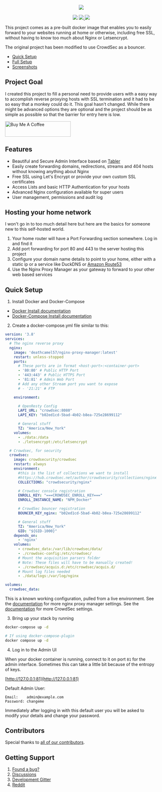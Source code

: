 <p align="center">
	<img src="https://nginxproxymanager.com/github.png">
	<br><br>
	<img src="https://img.shields.io/badge/version-2.10.4-green.svg?style=for-the-badge">
	<a href="https://hub.docker.com/repository/docker/jc21/nginx-proxy-manager">
		<img src="https://img.shields.io/docker/stars/jc21/nginx-proxy-manager.svg?style=for-the-badge">
	</a>
	<a href="https://hub.docker.com/repository/docker/jc21/nginx-proxy-manager">
		<img src="https://img.shields.io/docker/pulls/jc21/nginx-proxy-manager.svg?style=for-the-badge">
	</a>
</p>

This project comes as a pre-built docker image that enables you to easily forward to your websites
running at home or otherwise, including free SSL, without having to know too much about Nginx or Letsencrypt.

The original project has been modified to use CrowdSec as a bouncer.

- [Quick Setup](#quick-setup)
- [Full Setup](https://nginxproxymanager.com/setup/)
- [Screenshots](https://nginxproxymanager.com/screenshots/)

## Project Goal

I created this project to fill a personal need to provide users with a easy way to accomplish reverse
proxying hosts with SSL termination and it had to be so easy that a monkey could do it. This goal hasn't changed.
While there might be advanced options they are optional and the project should be as simple as possible
so that the barrier for entry here is low.

<a href="https://www.buymeacoffee.com/jc21" target="_blank"><img src="http://public.jc21.com/github/by-me-a-coffee.png" alt="Buy Me A Coffee" style="height: 51px !important;width: 217px !important;" ></a>


## Features

- Beautiful and Secure Admin Interface based on [Tabler](https://tabler.github.io/)
- Easily create forwarding domains, redirections, streams and 404 hosts without knowing anything about Nginx
- Free SSL using Let's Encrypt or provide your own custom SSL certificates
- Access Lists and basic HTTP Authentication for your hosts
- Advanced Nginx configuration available for super users
- User management, permissions and audit log


## Hosting your home network

I won't go in to too much detail here but here are the basics for someone new to this self-hosted world.

1. Your home router will have a Port Forwarding section somewhere. Log in and find it
2. Add port forwarding for port 80 and 443 to the server hosting this project
3. Configure your domain name details to point to your home, either with a static ip or a service like DuckDNS or [Amazon Route53](https://github.com/jc21/route53-ddns)
4. Use the Nginx Proxy Manager as your gateway to forward to your other web based services

## Quick Setup

1. Install Docker and Docker-Compose

- [Docker Install documentation](https://docs.docker.com/install/)
- [Docker-Compose Install documentation](https://docs.docker.com/compose/install/)

2. Create a docker-compose.yml file similar to this:

```yml
version: '3.8'
services:
  # The nginx reverse proxy
  nginx:
    image: 'deathcamel57/nginx-proxy-manager:latest'
    restart: unless-stopped
    ports:
      # These ports are in format <host-port>:<container-port>
      - '80:80' # Public HTTP Port
      - '443:443' # Public HTTPS Port
      - '81:81' # Admin Web Port
      # Add any other Stream port you want to expose
      # - '21:21' # FTP

    environment:

      # OpenResty Config
      LAPI_URL: "crowdsec:8080"
      LAPI_KEY: "b02ed1cd-5bad-4b02-b8ea-725e28699112"

      # General stuff
      TZ: "America/New_York"
    volumes:
      - ./data:/data
      - ./letsencrypt:/etc/letsencrypt

  # Crowdsec, for security
  crowdsec:
    image: crowdsecurity/crowdsec
    restart: always
    environment:
      #this is the list of collections we want to install
      #https://hub.crowdsec.net/author/crowdsecurity/collections/nginx
      COLLECTIONS: "crowdsecurity/nginx"

      # Crowdsec console registration
      ENROLL_KEY: "===CROWDSEC_ENROLL_KEY==="
      ENROLL_INSTANCE_NAME: "NPM_Docker"

      # CrowdSec bouncer registration
      BOUNCER_KEY_nginx: "b02ed1cd-5bad-4b02-b8ea-725e28699112"

      # General stuff
      TZ: "America/New_York"
      GID: "${GID-1000}"
    depends_on:
      - 'nginx'
    volumes:
      - crowdsec_data:/var/lib/crowdsec/data/
      - ./crowdsec-config:/etc/crowdsec/
      # Mount the acquisition parsers folder
      # Note: These files will have to be manually created!
      - ./crowdsec/acquis.d:/etc/crowdsec/acquis.d/
      # Mount log files needed
      - ./data/logs:/var/log/nginx

volumes:
  crowdsec_data:
```

This is a known working configuration, pulled from a live environment.
See the [documentation](https://nginxproxymanager.com/setup/) for more nginx proxy manager settings.
See the [documentation](https://hub.docker.com/r/crowdsecurity/crowdsec) for more CrowdSec settings.

3. Bring up your stack by running

```bash
docker-compose up -d

# If using docker-compose-plugin
docker compose up -d

```

4. Log in to the Admin UI

When your docker container is running, connect to it on port `81` for the admin interface.
Sometimes this can take a little bit because of the entropy of keys.

[http://127.0.0.1:81](http://127.0.0.1:81)

Default Admin User:
```
Email:    admin@example.com
Password: changeme
```

Immediately after logging in with this default user you will be asked to modify your details and change your password.


## Contributors

Special thanks to [all of our contributors](https://github.com/NginxProxyManager/nginx-proxy-manager/graphs/contributors).


## Getting Support

1. [Found a bug?](https://github.com/NginxProxyManager/nginx-proxy-manager/issues)
2. [Discussions](https://github.com/NginxProxyManager/nginx-proxy-manager/discussions)
3. [Development Gitter](https://gitter.im/nginx-proxy-manager/community)
4. [Reddit](https://reddit.com/r/nginxproxymanager)
